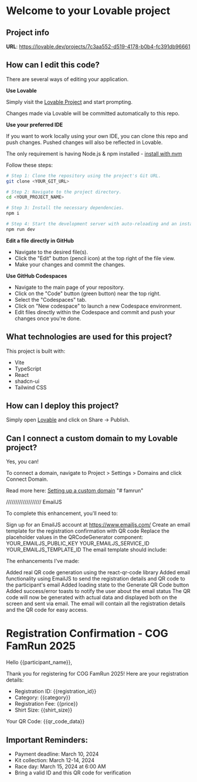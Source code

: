 # Welcome to your Lovable project

## Project info

**URL**: https://lovable.dev/projects/7c3aa552-d519-4178-b0b4-fc391db96661

## How can I edit this code?

There are several ways of editing your application.

**Use Lovable**

Simply visit the [Lovable Project](https://lovable.dev/projects/7c3aa552-d519-4178-b0b4-fc391db96661) and start prompting.

Changes made via Lovable will be committed automatically to this repo.

**Use your preferred IDE**

If you want to work locally using your own IDE, you can clone this repo and push changes. Pushed changes will also be reflected in Lovable.

The only requirement is having Node.js & npm installed - [install with nvm](https://github.com/nvm-sh/nvm#installing-and-updating)

Follow these steps:

```sh
# Step 1: Clone the repository using the project's Git URL.
git clone <YOUR_GIT_URL>

# Step 2: Navigate to the project directory.
cd <YOUR_PROJECT_NAME>

# Step 3: Install the necessary dependencies.
npm i

# Step 4: Start the development server with auto-reloading and an instant preview.
npm run dev
```

**Edit a file directly in GitHub**

- Navigate to the desired file(s).
- Click the "Edit" button (pencil icon) at the top right of the file view.
- Make your changes and commit the changes.

**Use GitHub Codespaces**

- Navigate to the main page of your repository.
- Click on the "Code" button (green button) near the top right.
- Select the "Codespaces" tab.
- Click on "New codespace" to launch a new Codespace environment.
- Edit files directly within the Codespace and commit and push your changes once you're done.

## What technologies are used for this project?

This project is built with:

- Vite
- TypeScript
- React
- shadcn-ui
- Tailwind CSS

## How can I deploy this project?

Simply open [Lovable](https://lovable.dev/projects/7c3aa552-d519-4178-b0b4-fc391db96661) and click on Share -> Publish.

## Can I connect a custom domain to my Lovable project?

Yes, you can!

To connect a domain, navigate to Project > Settings > Domains and click Connect Domain.

Read more here: [Setting up a custom domain](https://docs.lovable.dev/tips-tricks/custom-domain#step-by-step-guide)
"# famrun" 


///////////////////  EmailJS

To complete this enhancement, you'll need to:

Sign up for an EmailJS account at https://www.emailjs.com/
Create an email template for the registration confirmation with QR code
Replace the placeholder values in the QRCodeGenerator component:
YOUR_EMAILJS_PUBLIC_KEY
YOUR_EMAILJS_SERVICE_ID
YOUR_EMAILJS_TEMPLATE_ID
The email template should include:

The enhancements I've made:

Added real QR code generation using the react-qr-code library
Added email functionality using EmailJS to send the registration details and QR code to the participant's email
Added loading state to the Generate QR Code button
Added success/error toasts to notify the user about the email status
The QR code will now be generated with actual data and displayed both on the screen and sent via email. The email will contain all the registration details and the QR code for easy access.

<h1>Registration Confirmation - COG FamRun 2025</h1>
<p>Hello {{participant_name}},</p>
<p>Thank you for registering for COG FamRun 2025! Here are your registration details:</p>

<ul>
  <li>Registration ID: {{registration_id}}</li>
  <li>Category: {{category}}</li>
  <li>Registration Fee: {{price}}</li>
  <li>Shirt Size: {{shirt_size}}</li>
</ul>

<p>Your QR Code: {{qr_code_data}}</p>

<h2>Important Reminders:</h2>
<ul>
  <li>Payment deadline: March 10, 2024</li>
  <li>Kit collection: March 12-14, 2024</li>
  <li>Race day: March 15, 2024 at 6:00 AM</li>
  <li>Bring a valid ID and this QR code for verification</li>
</ul>